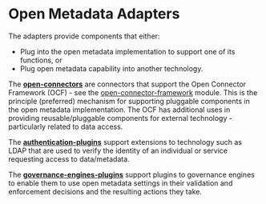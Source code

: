 <!-- SPDX-License-Identifier: Apache-2.0 -->
<!-- Copyright Contributors to the ODPi Egeria project. -->
  
# Open Metadata Adapters

The adapters provide components that either:

* Plug into the open metadata implementation to support one of its functions, or 
* Plug open metadata capability into another technology.

The **[open-connectors](open-connectors)** are connectors that support the 
Open Connector Framework (OCF) - see the [open-connector-framework](../frameworks/open-connector-framework) module.
This is the principle (preferred) mechanism for supporting pluggable
components in the open metadata implementation.  The OCF has additional uses
in providing reusable/pluggable components for external technology - particularly
related to data access.

The **[authentication-plugins](authentication-plugins)** support extensions to technology such as LDAP that
are used to verify the identity of an individual or service requesting
access to data/metadata.

The **[governance-engines-plugins](governance-engines-plugins)** support plugins to governance engines
to enable them to use open metadata settings in their validation
and enforcement decisions and the resulting actions they take.